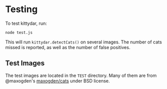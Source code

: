 # Testing

To test kittydar, run:

```
node test.js
```

This will run `kittydar.detectCats()` on several images. The number of cats missed is reported, as well as the number of false positives.

## Test Images

The test images are located in the `TEST` directory. Many of them are from @maxogden's [maxogden/cats](http://github.com/maxogden/cats) under BSD license.